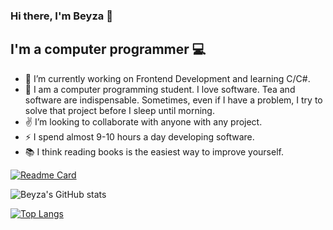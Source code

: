 ### Hi there, I'm Beyza 👋

## I'm a computer programmer :computer:

- 🔭 I’m currently working on Frontend Development and learning C/C#.
- 💬 I am a computer programming student. I love software. Tea and software are indispensable. Sometimes, even if I have a problem, I try to solve that project before I sleep until morning.
- ✌️ I’m looking to collaborate with anyone with any project.
- ⚡ I spend almost 9-10 hours a day developing software.
- 📚 I think reading books is the easiest way to improve yourself.


[![Readme Card](https://github-readme-stats.vercel.app/api/pin/?username=b-tekinli&repo=github-readme-stats)](https://github.com/b-tekinli/github-readme-stats)

![Beyza's GitHub stats](https://github-readme-stats.vercel.app/api?username=b-tekinli&show_icons=true&theme=vue)



[![Top Langs](https://github-readme-stats.vercel.app/api/top-langs/?username=b-tekinli&langs_count=8)](https://github.com/b-tekinli/github-readme-stats)
